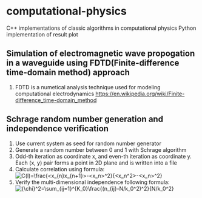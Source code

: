 # computational-physics
C++ implementations of classic algorithms in computational physics
Python implementation of result plot
## Simulation of electromagnetic wave propogation in a waveguide using FDTD(Finite-difference time-domain method) approach
1. FDTD is a numetical analysis technique used for modeling computational electrodynamics 
https://en.wikipedia.org/wiki/Finite-difference_time-domain_method

## Schrage random number generation and independence verification
1. Use current system as seed for random number generator
2. Generate a random number between 0 and 1 with Schrage algorithm
3. Odd-th iteration as coordinate x, and even-th iteration as coordinate y. Each (x, y) pair forms a point in 2D plane and is written into a file
4. Calculate correlation using formula: <img src="https://latex.codecogs.com/svg.latex?\Large&space;C(l)=\frac{<x_{n}x_{n+1}>-<x_n>^2}{<x_n^2>-<x_n>^2}" title="C(l)=\frac{<x_{n}x_{n+1}>-<x_n>^2}{<x_n^2>-<x_n>^2}"/>
5. Verify the multi-dimensional independence following formula: <img src="https://latex.codecogs.com/svg.latex?\Large&space;{\chi}^2=\sum_{ij=1}^{K_0}\frac{(n_{ij}-N/k_0^2)^2}{N/k_0^2}" title="{\chi}^2=\sum_{ij=1}^{K_0}\frac{(n_{ij}-N/k_0^2)^2}{N/k_0^2}"/>
